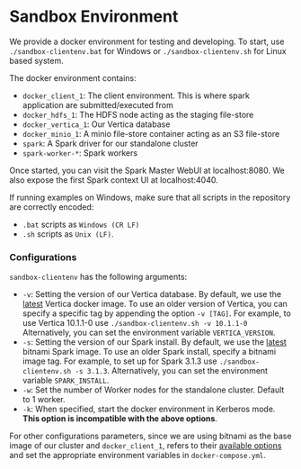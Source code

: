 # Sandbox Environment

We provide a docker environment for testing and developing. To start, use `./sandbox-clientenv.bat` for Windows 
or `./sandbox-clientenv.sh` for Linux based system.

The docker environment contains:
- `docker_client_1`: The client environment. This is where spark application are submitted/executed from
- `docker_hdfs_1`: The HDFS node acting as the staging file-store
- `docker_vertica_1`: Our Vertica database
- `docker_minio_1`: A minio file-store container acting as an S3 file-store 
- `spark`: A Spark driver for our standalone cluster
- `spark-worker-*`: Spark workers

Once started, you can visit the Spark Master WebUI at localhost:8080. We also expose the first Spark context UI at 
localhost:4040. 

If running examples on Windows, make sure that all scripts in the repository are correctly encoded:

- `.bat` scripts as `Windows (CR LF)`
- `.sh` scripts as `Unix (LF)`.

### Configurations

`sandbox-clientenv` has the following arguments:
- `-v`: Setting the version of our Vertica database. By default, we use the [latest](https://hub.docker.com/r/vertica/vertica-k8s) Vertica docker image. 
To use an older version of Vertica, you can specify a specific tag by appending the option `-v [TAG]`. For example, to use Vertica 10.1.1-0 use `./sandbox-clientenv.sh -v 10.1.1-0`
Alternatively, you can set the environment variable `VERTICA_VERSION`.
- `-s`: Setting the version of our Spark install. By default, we use the [latest](https://hub.docker.com/r/bitnami/spark) bitnami Spark image. To use an older
Spark install, specify a bitnami image tag. For example, to set up for Spark 3.1.3 use `./sandbox-clientenv.sh -s 3.1.3`.
Alternatively, you can set the environment variable `SPARK_INSTALL`.
- `-w`: Set the number of Worker nodes for the standalone cluster. Default to 1 worker.
- `-k`: When specified, start the docker environment in Kerberos mode. **This option is incompatible with the above options**.

For other configurations parameters, since we are using bitnami as the base image of our cluster and `docker_client_1`, 
refers to their [available options](https://hub.docker.com/r/bitnami/spark) and set the appropriate environment variables in `docker-compose.yml`.
